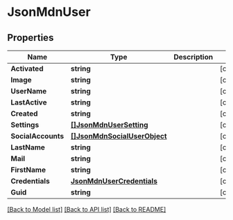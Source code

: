 # JsonMdnUser

## Properties

Name | Type | Description | Notes
------------ | ------------- | ------------- | -------------
**Activated** | **string** |  | [optional] 
**Image** | **string** |  | [optional] 
**UserName** | **string** |  | [optional] 
**LastActive** | **string** |  | [optional] 
**Created** | **string** |  | [optional] 
**Settings** | [**[]JsonMdnUserSetting**](json_MDN_UserSetting.md) |  | [optional] 
**SocialAccounts** | [**[]JsonMdnSocialUserObject**](json_MDN_SocialUserObject.md) |  | [optional] 
**LastName** | **string** |  | [optional] 
**Mail** | **string** |  | [optional] 
**FirstName** | **string** |  | [optional] 
**Credentials** | [**JsonMdnUserCredentials**](json_MDN_UserCredentials.md) |  | [optional] 
**Guid** | **string** |  | [optional] 

[[Back to Model list]](../README.md#documentation-for-models) [[Back to API list]](../README.md#documentation-for-api-endpoints) [[Back to README]](../README.md)


